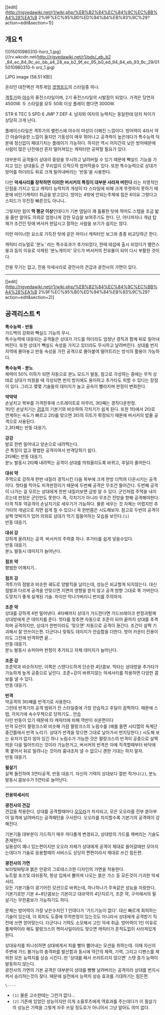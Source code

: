 [[edit](http://rigvedawiki.net/r1/wiki.php/%EB%B2%84%EC%84%9C%EC%BB%A4%28%EA%B
2%9F%EC%95%B0%ED%94%84%EB%93%9C%29?action=edit&section=1)]

## 개요 ¶

  

![015010980310-horz_1.jpg](//rv.wkcdn.net/http://rigvedawiki.net/r1/pds/_eb_b2
_84_ec_84_9c_ec_bb_a4_28_ea_b2_9f_ec_95_b0_ed_94_84_eb_93_9c_29/015010980310-h
orz_1.jpg)

[JPG image (58.51 KB)]

  
온라인 대전액션 격투게임 [겟앰프드](%EA%B2%9F%EC%95%B0%ED%94%84%EB%93%9C.md)의 스타일중 하나.

  

[격투가](%EA%B2%A9%ED%88%AC%EA%B0%80.md)와 [야수](%EC%95%BC%EC%88%98.md)의
퓨전스타일이며, 2기 퓨전스타일의 시발점이 되었다. 가격은 당연히 4500W. 두 스타일을 모두 50회 이상 플레이 했다면 3000W.

  

STR 6 TEC 5 SPD 6 JMP 7 DEF 4. 남자와 여자의 능력치는 동일한데 덩치 차이가 상당히 크게 난다.

  

플레이스타일은 격투가의 밸런스에 야수의 야성이 더해진 느낌이다. 방어력이 4라서 약간 아슬아슬한 느낌이 들지만 기동성이 매우 뛰어나고
공격력이 높은데다가 특수능력 덕분에 정신없이 패대기치는 플레이가 가능하다. 하지만 역시 어지간히 낮은 방어때문에 사람이 많은 난전에선 혼자
떨어져있는 캐릭터만 공략할 필요가 있다.

  

대부분의 공격들이 상대의 중량을 무시하고 날려버릴 수 있기 때문에 빽실드 기능을 가지고 있는 상대들도 큰 무리없이 으적으적 씹어먹을수 있다.
또한 특수능력으로 상대가 방어를 하더라도 뒤로 크게 밀어내버리는 '반동'을 사용한다.

  

다만 **악세사리를 장착하면 이러한 버서커의 특징이 대부분 사라져 버린다** 라는 치명적인 단점을 가지고 있고 캐릭터 능력치의 개성이 타
스타일에 비해 크게 뚜렷하지 못하기 때문에 비인기캐릭터 취급을 받고있다. 방어는 4밖에 안되는주제에 힘은 6이요 그렇다고 스피드가 무진장
빠른것도 아니니..

  

그렇지만 힘이 **딱 평균 이상**인데다가 기본 뎀딜이 꽤 훌륭한 탓에 적어도 스탭을 조금 밟을 줄만 알아도 의외로 엄청나게 강한 모습을
보여주기도 한다. 단, 어디까지나 개념 탑재가 조건인 탓에 버서커 한답시고 잘하는 사람을 보기가 쉽지는 않다.

  

이런 마이너한 요소로 가득찬 탓에 같은 마이너 캐릭터인 보그와 종종 비교당하곤 한다.

  

캐릭터 리뉴얼로 '분노' 라는 특수효과가 추가되었다, 한때 테섭에 출시 되었다가 밸런스 붕괴 등의 이유로 삭제된 '분노게이지' 모드가
버서커의 전유물이 되어 다시 부활한 것이다.

  
  

전용 무기는 없고, 전용 악세사리로 광전사의 견갑과 광전사의 가면이 있다.

  
  
  

* * *

  

[[edit](http://rigvedawiki.net/r1/wiki.php/%EB%B2%84%EC%84%9C%EC%BB%A4%28%EA%B
2%9F%EC%95%B0%ED%94%84%EB%93%9C%29?action=edit&section=2)]

## **공격리스트** ¶

  
  

**특수능력 - 반동**  
가드백의 강화와 빽실드 기능의 무시.  
특수능력에 대응되는 공격들은 상대가 가드를 하더라도 엄청난 경직과 함께 뒤로 밀어내 버린다. 또한 상대가 빽실드 속성을 가지고 있더라도
무시하고 날려버린다. 상대를 번지지역에 몰아놓고 반동 속성을 가진 공격으로 몰아붙여 떨어트리는 방식의 활용이 가능하다.

  

**특수능력 - 분노**  
체력이 50% 이하가 되면 자동으로 분노 모드가 발동, 참고로 각성하는 중에는 무적 상태로 상대가 띄웠을 때 각성되면 번지 방지에도 용이하고
추가타도 피할 수 있다는 장점이 있다. 그리고 몇몇 기술들의 데미지가 늘고 공속이 빨라지며 판정이 변화한다.

  
  

**약약약**  
손날치고 복부를 가격한후에 스트레이트로 마무리, 3타째는 경직다운판정.  
1타인 손날치기는 [검호](%EA%B2%80%ED%98%B8.md)의 기본기와 비슷하여 각치기가 쉽게 된다. 또한 1타에서 2타로
연계하는 속도가 빠르고 2타를 맞으면 3타의 히트가 확정되기 때문에 버서커의 밥줄 공격으로 사용된다.  
2,3타째는 반동 대응기.

  

**강강**  
발로 한번 밀어내고 양손으로 내려찍는다.  
큰 특징이 없고 평범한 공격이여서 반격당하기 쉽다.  
2타째는 반동 대응기.  
분노 발동시 2타째 내려찍는 공격이 상대를 띄워올리도록 바뀌고, 후딜이 줄어든다.

  

**대쉬 약**  
주먹으로 강하게 한번 내질러 경직시킨 다음 복부에 크게 한방 더먹여 다운시키는 공격이다. 첫타를 막아도 피격판정이기 때문에 두번째 공격은
무조건 들어간다. 두번째 공격이 나가는 걸 모르는 상대에게 한번 내질러보면 금방 알 수 있다. 군인처럼 주먹을 내지르는데 판정은 군인만도
못한다. 즉, 각치기가 아니라 무조건 전방을 향해 공격해야한다. 타격 직후 약공격의 손날치기로 세우기가 가능하다. 물론 세우는 것 자체는
어렵지만 추가타의 개념으로 치면 쉽게 칠 수 있으니 꼭 한번쯤은 시도해보자. 참고로 두번의 공격이 살짝 엇박끼가 있어 의외로 상대가 막기
힘들어하는 모습을 보인다.`[1]`  
반동 대응기.

  

**대쉬 강**  
강하게 올려치는 공격. 버서커의 주력중 하나. 추가타를 쉽게 넣을수있다.  
반동 대응기.  
분노 발동시 데미지가 늘어난다.

  

**점프 약**  
평범한 어깨치기..

  

**점프 강**  
격투가의 점발과 비슷한 궤도로 양발킥을 날리는데, 성능은 비교할게 되지않는다. 대신 점발과 다르게 공격을 안맞으면 지면의 영향을 받지 않고
공격 방향 그대로 쭉 가버린다. 도망치기 좋게 설계된 기술. 하지만 막나가버리니 번지를 주의하자.

  

**조준 약**  
상대를 강하게 4번 밀어낸다. 4타째까지 상대가 가드한다면 가드브레이크 판정과함께 상대방에게 큰 데미지를 준다. 첫타를 맞추면 자동으로
조준이 되어 끝까지 상대를 추격하며 공격하지만, 상대가 한번이라도 '맞으면' 자동으로 공격이 끊긴다. 조건이 살짝 기괴해서 잘 안쓰이는편.
더군다나 맞춰도 데미지가 안습함을 더한다. 방어 카운터 전용이라도 그전에 반격하면 끝...  
반동 대응기.  
분노 발동시 슈퍼아머 판정이 추가되고 자체 데미지가 늘어난다.

  

**조준 강**  
조준약과 비슷하지만, 이쪽은 스탠다드하게 단순한 4단콤보. 막타는 상대방을 추가타가 가능하게 높게 공중으로 날린다. 조준+강이 바뀌지않는
악세서리를 착용하면 다양한 콤보를 낼 수 있다.  
반동 대응기.

  

**반격**  
약공격의 3타째를 반격기로 사용한다.  
그런데 반격기의 공격 범위가 전 스타일중에 가장 안습하고 후딜이 끔찍하다. 때문에 스탭, 각치기에 속수무책으로 당하기도.. 안습  
다만 반동이 있기 때문에 타 캐릭터에 비해 역반이 쉬운편이다  
반격 모션이 팔랑크스와 비슷해 가끔 팔랑크스의 노림수를 (예를 들면 시티맵의 옥계단 중간쯤에서 반격 노리기. 상대가 반격을 맞으면 그대로
날아가서 번지당한다.) 시도해 보는 유저가 없지 않아 있긴 하나 노림수가 가능한 것은 팔랑크스의 반격이 공중으로 살짝 띄운 다음 밀어뜨리는
것이라 가능한거고, 버서커의 반격은 아예 직격할때부터 바닥에 쭉 붙어서 뒤로 밀려나는 것이라 흉내조차 낼 수 없으니 괜한 기대는 하지 말자.  
반동 대응기.

  

**필살기**  
살짝 돌진하여 3연타공격, 반동 대응기. 자신의 기력이 상대보다 절반 적거나`[2]`, 분노 발동시 콤보수가 5연타로 늘어난다.

  
  

* * *

  

**전용악세서리**

  

**광전사의 견갑**  
견갑을 착용한다, 상대를 공격할때마다 [오오라](%EC%98%A4%EC%98%A4%EB%9D%BC.md)가 차지되고, 모은 오오라를
전부 쏟아부어 일격에 날려버리는 공격패턴을 구사한다. 오오라를 차지할수록 기본기의 공격력이 강해진다.

  

기본기들 대부분이 가드하기 매우 까다롭게 변경되고, 상대방의 가드를 깨버리는 기술도 존재한다.  
실용성이 꽤나 있는편이지만 오오라 자체가 상대에게 공격이 제대로 들어갈때만 모아지는데다가 기술로 응용할때의 서비스도 상당히 짠편이라서 제대로
쓰긴 힘든편.

  

**광전사의 가면**   
보라빛바탕과 붉은 안광의 그로테스크한 디자인의 가면을 착용한다.  
뉴트럴 포즈및 대쉬동작, 항상 입에서 뿜어져 나오는 붉은 가스 등 모든것이 기괴한 악세서리.  
모든 기본기들이 광기어린 모션으로 바뀌는데, 하나하나가 주옥같은 성능을 자랑한다. 기본기로만 기본 4~8단콤보는 기본이고 대쉬약의
4단지르기, 조준 약, 구석에서의 필살기는 무한콤보가 가능하기도 하다.

  

문제는 방어력이 가장 낮은수치인 1 인데다가 '가드기능이 없다'. 대신 빠르게 회피하는 기술이 있는데, 이 회피도 도중에 무적판정이 있는것도
아니라서 상대에게 공격받기 직전에 쓰면 얻어맞는다. 더군다나 기력도 소모해서 고인 악세 취급. 방어력이 1인 이유로 풀체력이라 해도
팔랑크스의 핵미사일이라도 맞으면 캐릭터가 흔적도없이 사라져있게 된다.

  

상대유저를 피니쉬하면 상대에게서 피를 빨아 뿜어내는 모션을 취하는데. 이때 자신의 주변에 가드 불가능의 충격파를 발산함과 동시에 약간의
체력, 기력, 그리고 디펜스를 제외한 모든 능력치를 상승 시킨다..만 '상대를 패서 쓰러트리지 않으면' 스탯 증가 능력이 발동하지 않는다.  
광전사의 가면의 기본 공격은 대부분이 상대를 뻥뻥 날려버리는 공격이라 상대를 번지시켜서 승리하는것이 잦다. 때문에 실전에서 능력치 상승
효과를 기대하기는 힘든편.

`\----`

  * `[1]` 물론 고수한테는 그런거 없다...
  * `[2]` 기존에 있었던 성능이지만 이게 소울루츠에게 역효과를 주는데다가 이 필살기의 성능은 기력을 그렇게 자주 쓰일 정도로가 아니어서 그냥 알아도 의미 없다.

